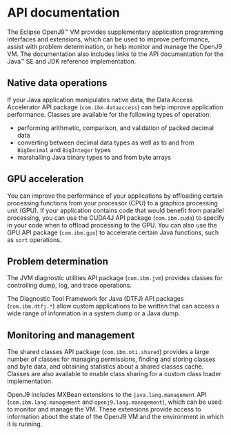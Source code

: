 <!--
* Copyright (c) 2017, 2022 IBM Corp. and others
*
* This program and the accompanying materials are made
* available under the terms of the Eclipse Public License 2.0
* which accompanies this distribution and is available at
* https://www.eclipse.org/legal/epl-2.0/ or the Apache
* License, Version 2.0 which accompanies this distribution and
* is available at https://www.apache.org/licenses/LICENSE-2.0.
*
* This Source Code may also be made available under the
* following Secondary Licenses when the conditions for such
* availability set forth in the Eclipse Public License, v. 2.0
* are satisfied: GNU General Public License, version 2 with
* the GNU Classpath Exception [1] and GNU General Public
* License, version 2 with the OpenJDK Assembly Exception [2].
*
* [1] https://www.gnu.org/software/classpath/license.html
* [2] http://openjdk.java.net/legal/assembly-exception.html
*
* SPDX-License-Identifier: EPL-2.0 OR Apache-2.0 OR GPL-2.0 WITH
* Classpath-exception-2.0 OR LicenseRef-GPL-2.0 WITH Assembly-exception
-->

# API documentation

The Eclipse OpenJ9&trade; VM provides supplementary application programming interfaces and extensions, which can be used to improve performance, assist with problem determination, or help monitor and manage the OpenJ9 VM. The documentation also includes links to the API documentation for the Java&trade; SE and JDK reference implementation.

## Native data operations

If your Java application manipulates native data, the Data Access Accelerator API package (`com.ibm.dataaccess`) can help improve application performance. Classes are available for the following types of operation:

- performing arithmetic, comparison, and validation of packed decimal data
- converting between decimal data types as well as to and from `BigDecimal` and `BigInteger` types
- marshalling Java binary types to and from byte arrays

## GPU acceleration

You can improve the performance of your applications by offloading certain processing functions from your processor (CPU) to a graphics processing unit (GPU). If your application contains code that would benefit from parallel processing, you can use the CUDA4J API package (`com.ibm.cuda`) to specify in your code when to offload processing to the GPU. You can also use the GPU API package (`com.ibm.gpu`)  to accelerate certain Java functions, such as `sort` operations.

## Problem determination

The JVM diagnostic utilities API package (`com.ibm.jvm`) provides classes for controlling dump, log, and trace operations.

The Diagnostic Tool Framework for Java (DTFJ) API packages (`com.ibm.dtfj.*`) allow custom applications to be written that can access a wide range of information in a system dump or a Java dump.

## Monitoring and management

The shared classes API package (`com.ibm.oti.shared`) provides a large number of classes for managing permissions, finding and storing classes and byte data, and obtaining statistics about a shared classes cache. Classes are also available to enable class sharing for a custom class loader implementation.

OpenJ9 includes MXBean extensions to the `java.lang.management` API (`com.ibm.lang.management` and `openj9.lang.management`), which can be used to monitor and manage the VM. These extensions provide access to information about the state of the OpenJ9 VM and the environment in which it is running.

<!-- ==== END OF TOPIC ==== api-overview.md ==== -->
